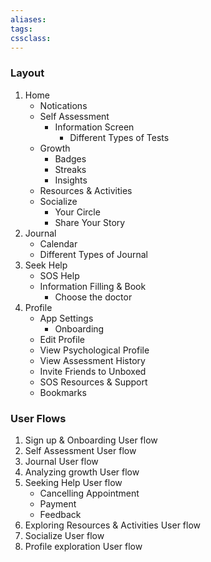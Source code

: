 ```yaml
---
aliases:
tags:
cssclass: 
---
```


### Layout
1. Home
	- Notications
	- Self Assessment
		- Information Screen
			- Different Types of Tests
	- Growth
		- Badges
		- Streaks
		- Insights
	- Resources & Activities
	- Socialize
		- Your Circle
		- Share Your Story
2. Journal
	- Calendar
	- Different Types of Journal
3. Seek Help
	- SOS Help
	- Information Filling & Book
		- Choose the doctor
4. Profile
	- App Settings
		- Onboarding
	- Edit Profile
	- View Psychological Profile
	- View Assessment History
	- Invite Friends to Unboxed
	- SOS Resources & Support
	- Bookmarks


### User Flows
1. Sign up & Onboarding User flow
2. Self Assessment User flow
3. Journal User flow
4. Analyzing growth User flow  
5. Seeking Help User flow
	- Cancelling Appointment  
	- Payment   
	- Feedback 
6. Exploring Resources & Activities User flow 
7. Socialize User flow
8. Profile exploration User flow  


